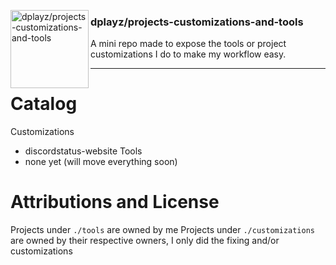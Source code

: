 
<img src="" align="left"
     alt="dplayz/projects-customizations-and-tools" width="125" height="125">
### dplayz/projects-customizations-and-tools
A mini repo made to expose the tools or project customizations I do to make my workflow easy.

---

# Catalog
Customizations
- discordstatus-website
Tools
- none yet (will move everything soon)



# Attributions and License
Projects under ``./tools`` are owned by me
Projects under ``./customizations`` are owned by their respective owners, I only did the fixing and/or customizations
